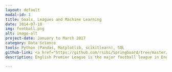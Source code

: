 ```yaml
---
layout: default
modal-id: 1
title: Goals, Leagues and Machine Learning
date: 2014-07-18
img: football.png
alt: image-alt
project-date: January to March 2017
category: Data Science
tools: Python (Pandas, Matplotlib, scikitlearn), SQL
github-link: <a href="https://github.com/rsibi/Springboard/tree/master/Capstone%20Project/Final%20Report">Github Link</a>
description: English Premier League is the major football league in England. The project aims at predicting the winner of each fixture every week using statistics about a team's past performance, recent form and home advantage.

---
```


